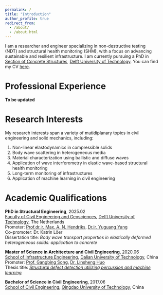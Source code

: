 ```yaml
---
permalink: /
title: "Introduction"
author_profile: true
redirect_from: 
  - /about/
  - /about.html
---
```


I am a researcher and engineer specializing in non-destructive testing (NDT) and structural health monitoring (SHM), with a focus on advancing sustainable and resilient infrastructure. I am currently pursuing a PhD in [Section of Concrete Structures](https://www.tudelft.nl/citg/over-faculteit/afdelingen/engineering-structures/sections-labs/concrete-structures), [Delft University of Technology](https://www.tudelft.nl/). You can find my CV [here](../files/CV_16-12-2024.pdf).

Professional Experience
======
**To be updated**

Research Interests
======
My research interests span a variety of mutidiplanary topics in civil engineering and solid mechanics, including:
1.  Non-linear elastodynamics in compressible solids
1.  Body wave scattering in heterogeneous media
1.  Material characterization using ballistic and diffuse waves
1.  Application of wave interferometry in elastic wave-based structural health monitoring
1.  Long-term monitoring of infrastructures
1.  Application of machine learning in civil engineering

Academic Qualifications
======
**PhD in Structural Engineering**, 2025.02  
[Faculty of Civil Engineering and Geosciences](https://www.tudelft.nl/en/ceg), [Delft University of Technology](https://www.tudelft.nl/), The Netherlands  
Promoter: [Prof.dr.ir. Max. A. N. Hendriks](https://www.tudelft.nl/citg/over-faculteit/afdelingen/engineering-structures/sections-labs/concrete-structures/staff/drir-man-max-hendriks), [Dr.ir. Yuguang Yang](https://www.tudelft.nl/en/staff/yuguang.yang/)  
Co-promoter: Dr. Katrin Löer  
Dissertation title: *Body wave transport properties in elastically deformed heterogeneous solids: application to concrete*  

**Master of Science in Architecture and Civil Engineering**, 2020.06  
[School of Infrastructure Engineering](https://sche.dlut.edu.cn/English.htm), [Dalian University of Technology](https://en.dlut.edu.cn/), China  
Promoter: [Prof. Gangbing Song](https://www.me.uh.edu/faculty/song-gangbing), [Dr. Linsheng Huo](https://faculty.dlut.edu.cn/2005011121/en/index.htm)  
Thesis title: [*Structural defect detection utilizing percussion and machine learning*](https://chn.oversea.cnki.net/KCMS/detail/detail.aspx?dbcode=CMFD&dbname=CMFD202101&filename=1020653993.nh&uniplatform=OVERSEA&v=nwSi_dizuRQVfFIB8_b-cAeMmZ0WTNnn-yM0aFv0Ec_-WKOfB9YDOsIOPFhj81Qn)  

**Bachelor of Science in Civil Engineering**, 2017.06  
[School of Civil Engineering](https://civil.qut.edu.cn/zwsy.htm), [Qingdao University of Technology](https://english.qut.edu.cn/), China
